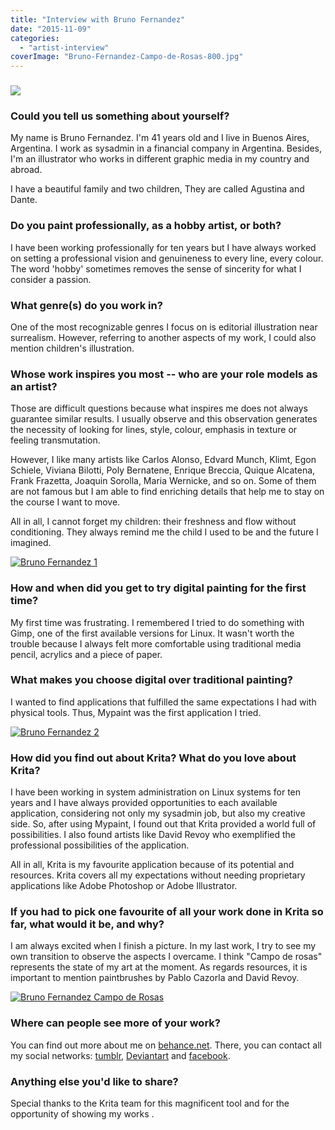 ```yaml
---
title: "Interview with Bruno Fernandez"
date: "2015-11-09"
categories: 
  - "artist-interview"
coverImage: "Bruno-Fernandez-Campo-de-Rosas-800.jpg"
---
```


### [![](../images/Bruno-Fernandez-3-800.jpg)](https://krita.org/wp-content/uploads/2015/11/Bruno-Fernandez-3.jpg)

### Could you tell us something about yourself?

My name is Bruno Fernandez. I'm 41 years old and I live in Buenos Aires, Argentina. I work as sysadmin in a financial company in Argentina. Besides, I'm an illustrator who works in different graphic media in my country and abroad.

I have a beautiful family and two children, They are called Agustina and Dante.

### Do you paint professionally, as a hobby artist, or both?

I have been working professionally for ten years but I have always worked on setting a professional vision and genuineness to every line, every colour. The word 'hobby' sometimes removes the sense of sincerity for what I consider a passion.

### What genre(s) do you work in?

One of the most recognizable genres I focus on is editorial illustration near surrealism. However, referring to another aspects of my work, I could also mention children's illustration.

### Whose work inspires you most -- who are your role models as an artist?

Those are difficult questions because what inspires me does not always guarantee similar results. I usually observe and this observation generates the necessity of looking for lines, style, colour, emphasis in texture or feeling transmutation.

However, I like many artists like Carlos Alonso, Edvard Munch, Klimt, Egon Schiele, Viviana Bilotti, Poly Bernatene, Enrique Breccia, Quique Alcatena, Frank Frazetta, Joaquin Sorolla, Maria Wernicke, and so on. Some of them are not famous but I am able to find enriching details that help me to stay on the course I want to move.

All in all, I cannot forget my children: their freshness and flow without conditioning. They always remind me the child I used to be and the future I imagined.

[![Bruno Fernandez 1](../images/Bruno-Fernandez-1-800.jpg)](https://krita.org/wp-content/uploads/2015/11/Bruno-Fernandez-1.jpg)

### How and when did you get to try digital painting for the first time?

My first time was frustrating. I remembered I tried to do something with Gimp, one of the first available versions for Linux. It wasn't worth the trouble because I always felt more comfortable using traditional media  pencil, acrylics and a piece of paper.

### What makes you choose digital over traditional painting?

I wanted to find applications that fulfilled the same expectations I had with physical tools. Thus, Mypaint was the first application I tried.

[![Bruno Fernandez 2](../images/Bruno-Fernandez-2-800.png)](https://krita.org/wp-content/uploads/2015/11/Bruno-Fernandez-2.png)

### How did you find out about Krita? What do you love about  Krita?

I have been working in system administration on Linux systems for ten years and I have always provided opportunities to each available application, considering not only my sysadmin job, but also my creative side. So, after using Mypaint, I found out that Krita provided a world full of possibilities. I also found artists like David Revoy who exemplified the professional possibilities of the application.

All in all, Krita is my favourite application because of its potential and resources. Krita covers all my expectations without needing proprietary applications like Adobe Photoshop or Adobe Illustrator.

### If you had to pick one favourite of all your work done in Krita so far, what would it be, and why?

I am always excited when I finish a picture. In my last work, I try to see my own transition to observe the aspects I overcame. I think "Campo de rosas" represents the state of my art at the moment. As regards resources, it is important to mention paintbrushes by Pablo Cazorla and David Revoy.

[![Bruno Fernandez Campo de Rosas](../images/Bruno-Fernandez-Campo-de-Rosas-800.jpg)](https://krita.org/wp-content/uploads/2015/11/Bruno-Fernandez-Campo-de-Rosas-.jpg)

### Where can people see more of your work?

You can find out more about me on [behance.net](http://behance.net/brunofernandez). There, you can contact all my social networks: [tumblr](http://fbruno.tumblr.com), [Deviantart](http://fbruno.deviantart.com/) and [facebook](https://www.facebook.com/brunoilustrador).

### Anything else you'd like to share?

Special thanks to the Krita team for this magnificent tool and for the opportunity of showing my works .
